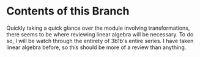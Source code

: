 # Contents of this Branch
Quickly taking a quick glance over the module involving transformations, there seems to be where reviewing linear algebra will be necessary. To do so, I will be watch through the entirety of 3b1b's entire series. I have taken linear algebra before, so this should be more of a review than anything.

